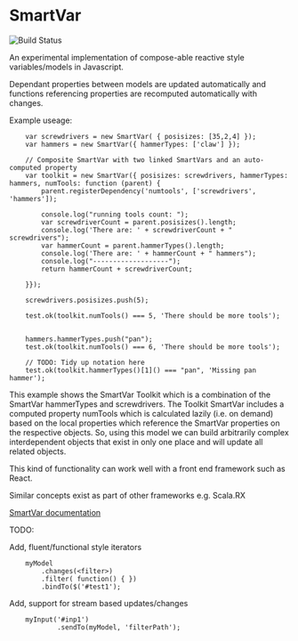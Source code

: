 SmartVar
========

![Build Status](https://travis-ci.org/Kirosoft/SmartVar.svg)



An experimental implementation of compose-able reactive style variables/models in Javascript.


Dependant properties between models are updated automatically and functions referencing properties are recomputed automatically with changes.

Example useage:


        var screwdrivers = new SmartVar( { posisizes: [35,2,4] });
        var hammers = new SmartVar({ hammerTypes: ['claw'] });

        // Composite SmartVar with two linked SmartVars and an auto-computed property
        var toolkit = new SmartVar({ posisizes: screwdrivers, hammerTypes: hammers, numTools: function (parent) {
            parent.registerDependency('numtools', ['screwdrivers', 'hammers']);

            console.log("running tools count: ");
            var screwdriverCount = parent.posisizes().length;
            console.log('There are: ' + screwdriverCount + " screwdrivers");
            var hammerCount = parent.hammerTypes().length;
            console.log('There are: ' + hammerCount + " hammers");
            console.log("-------------------");
            return hammerCount + screwdriverCount;

        }});

        screwdrivers.posisizes.push(5);

        test.ok(toolkit.numTools() === 5, 'There should be more tools');


        hammers.hammerTypes.push("pan");
        test.ok(toolkit.numTools() === 6, 'There should be more tools');

        // TODO: Tidy up notation here
        test.ok(toolkit.hammerTypes()[1]() === "pan", 'Missing pan hammer');



This example shows the SmartVar Toolkit which is a combination of the SmartVar hammerTypes and screwdrivers.
The Toolkit SmartVar includes a computed property numTools which is calculated lazily (i.e. on demand) based on the local properties which reference the SmartVar properties on the respective objects.
So, using this model we can build arbitrarily complex interdependent objects that exist in only one place and will update all related objects.

 This kind of functionality can work well with a front end framework such as React.

 Similar concepts exist as part of other frameworks e.g. Scala.RX


[SmartVar documentation](docs/SmartVar.md)

TODO:

Add, fluent/functional style iterators

        myModel
            .changes(<filter>)
            .filter( function() { })
            .bindTo($('#test1');
    
 
Add, support for stream based updates/changes

        myInput('#inp1')
                .sendTo(myModel, 'filterPath');
        
        
        

